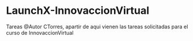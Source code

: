 # LaunchX-InnovaccionVirtual
Tareas
@Autor CTorres, apartir de aqui vienen las tareas solicitadas para el curso de InnovaccionVirtual
